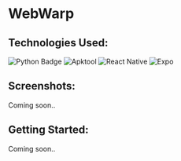 # WebWarp

<!--WebWarp is a convenient solution to convert your website into an APK file. Effortlessly transform your web content into a mobile application utilizing WebView functionalities.

Key Features:

Website to APK Conversion: Effortlessly convert any website into an APK file, preserving its functionality and design.

WebView Integration: Seamlessly embed your website within the Android application using WebView, ensuring a native app-like experience for users.

Customization Options: Modify the APK to suit your needs by leveraging apktool's decompilation and editing capabilities. Customize app icons and splash screens

Automated Workflow: Streamline the conversion process with our Python script, automating the steps of decompilation, editing, and compilation for a hassle-free experience.

Cross-Platform Compatibility: Compatible with a wide range of websites and adaptable to various Android devices, ensuring optimal performance across different platforms.

How It Works:

Decompile: The tool uses apktool to decompile an existing APK, extracting its resources and source code.

Edit: Customize the extracted resources, including layout, strings, and other elements, to tailor the application to your website's branding and functionality.

Compile: Utilize apktool to compile the modified resources back into an APK file, ready for distribution.

WebView Integration: Embed the website's URL within the APK using WebView, enabling users to access the website seamlessly within the application.-->

## Technologies Used:
  ![Python Badge](https://img.shields.io/badge/python-%23008080.svg?style=for-the-badge&logo=python&logoColor=%23FFFFFF)
  ![Apktool](https://img.shields.io/badge/apktool-gray.svg?style=for-the-badge&logo=apktool)
  ![React Native](https://img.shields.io/badge/react_native-%2320232a.svg?style=for-the-badge&logo=react&logoColor=%2361DAFB)
  ![Expo](https://img.shields.io/badge/expo-black.svg?style=for-the-badge&logo=expo&logoColor=white)
  
## Screenshots:
  Coming soon..

## Getting Started:
  Coming soon..
<!--### Installation

To install this project, follow these steps:

1. Clone the repository:

   ```bash
   git clone https://github.com/your-username/your-project.git-->
